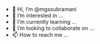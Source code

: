 - 👋 Hi, I’m @mgssubramani
- 👀 I’m interested in ...
- 🌱 I’m currently learning ...
- 💞️ I’m looking to collaborate on ...
- 📫 How to reach me ...

<!---
mgssubramani/mgssubramani is a ✨ special ✨ repository because its `README.md` (this file) appears on your GitHub profile.
You can click the Preview link to take a look at your changes.
--->
